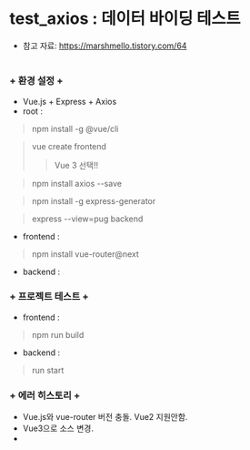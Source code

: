 # test_axios : 데이터 바이딩 테스트 
+ 참고 자료: https://marshmello.tistory.com/64
#
### + 환경 설정 + 
+ Vue.js + Express + Axios
+ root :
> npm install -g @vue/cli

> vue create frontend
>> Vue 3 선택!!

> npm install axios --save  

> npm install -g express-generator 

> express --view=pug backend
+ frontend :
> npm install vue-router@next 
+ backend : 
###
### + 프로젝트 테스트 +
+ frontend :
> npm run build
+ backend :
> run start
###
### + 에러 히스토리 + 
+ Vue.js와 vue-router 버전 충돌. Vue2 지원안함.
+ Vue3으로 소스 변경.
+ 